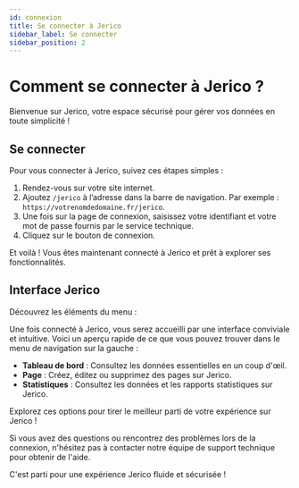 ```yaml
---
id: connexion
title: Se connecter à Jerico
sidebar_label: Se connecter
sidebar_position: 2
---
```


# Comment se connecter à Jerico ?

Bienvenue sur Jerico, votre espace sécurisé pour gérer vos données en toute simplicité !

## Se connecter

Pour vous connecter à Jerico, suivez ces étapes simples :

1. Rendez-vous sur votre site internet.
2. Ajoutez `/jerico` à l’adresse dans la barre de navigation. Par exemple : `https://votrenomdedomaine.fr/jerico`.
3. Une fois sur la page de connexion, saisissez votre identifiant et votre mot de passe fournis par le service technique.
4. Cliquez sur le bouton de connexion. 

Et voilà ! Vous êtes maintenant connecté à Jerico et prêt à explorer ses fonctionnalités.

## Interface Jerico

Découvrez les éléments du menu :

Une fois connecté à Jerico, vous serez accueilli par une interface conviviale et intuitive. Voici un aperçu rapide de ce que vous pouvez trouver dans le menu de navigation sur la gauche :

- **Tableau de bord** : Consultez les données essentielles en un coup d'œil.
- **Page** : Créez, éditez ou supprimez des pages sur Jerico.
- **Statistiques** : Consultez les données et les rapports statistiques sur Jerico.

Explorez ces options pour tirer le meilleur parti de votre expérience sur Jerico !

Si vous avez des questions ou rencontrez des problèmes lors de la connexion, n'hésitez pas à contacter notre équipe de support technique pour obtenir de l'aide.

C'est parti pour une expérience Jerico fluide et sécurisée !
